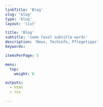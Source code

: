 ```yaml
---
linkTitle: 'Blog'
slug: 'blog'
type: 'blog'
layout: 'list'

title: 'Blog'
subtitle: 'some fasel subtitle words'
description: 'News, Techinfo, Pflegetipps'
keywords:

itemsPerPage: 5

menu:
  top:
    weight: 6

outputs: 
  - html
  - rss
  
---
```

